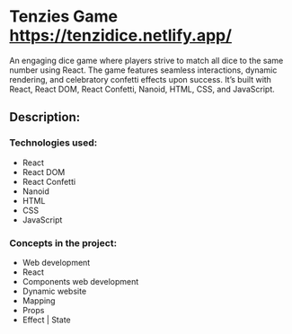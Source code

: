 # Tenzies Game https://tenzidice.netlify.app/
An engaging dice game where players strive to match all dice to the same number using React. The game features seamless interactions, dynamic rendering, and celebratory confetti effects upon success. It’s built with React, React DOM, React Confetti, Nanoid, HTML, CSS, and JavaScript.
## **Description:**

### Technologies used:

- React
- React DOM
- React Confetti
- Nanoid
- HTML
- CSS
- JavaScript

### Concepts in the project:

- Web development
- React
- Components web development
- Dynamic website
- Mapping
- Props
- Effect | State
